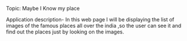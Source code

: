Topic: Maybe I Know my place

Application description- In this web page I will be displaying the list of images of the famous places all over the india ,so the user can see it and find out the places just by looking on the images.